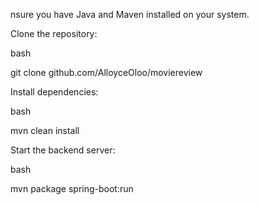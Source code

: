 nsure you have Java and Maven installed on your system.

Clone the repository:

bash

git clone github.com/AlloyceOloo/moviereview

Install dependencies:

bash

mvn clean install

Start the backend server:

bash

mvn package spring-boot:run
